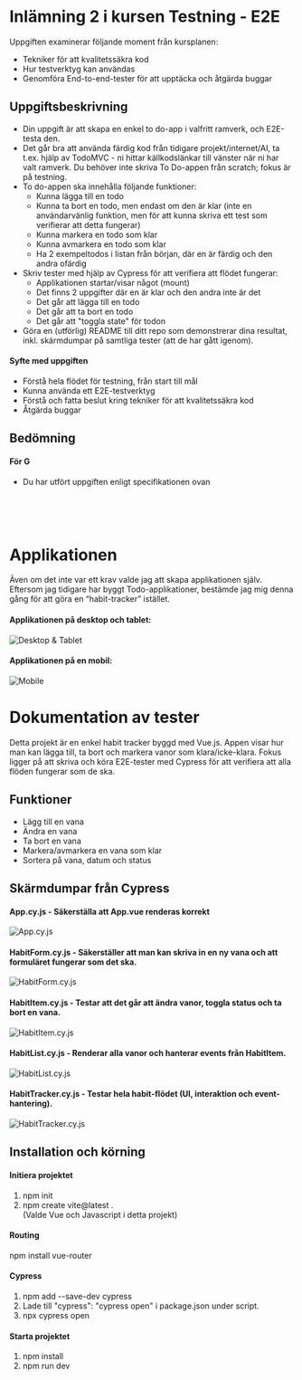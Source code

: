 # Inlämning 2 i kursen Testning - E2E

Uppgiften examinerar följande moment från kursplanen:

* Tekniker för att kvalitetssäkra kod
* Hur testverktyg kan användas
* Genomföra End-to-end-tester för att upptäcka och åtgärda buggar

## Uppgiftsbeskrivning
* Din uppgift är att skapa en enkel to do-app i valfritt ramverk, och E2E-testa den.
* Det går bra att använda färdig kod från tidigare projekt/internet/AI, ta t.ex. hjälp av TodoMVC - ni hittar källkodslänkar till vänster när ni har valt ramverk. Du behöver inte skriva To Do-appen från scratch; fokus är på testning.
* To do-appen ska innehålla följande funktioner:
    * Kunna lägga till en todo
    * Kunna ta bort en todo, men endast om den är klar (inte en användarvänlig funktion, men för att kunna skriva ett test som verifierar att detta fungerar)
    * Kunna markera en todo som klar
    * Kunna avmarkera en todo som klar
    *  Ha 2 exempeltodos i listan från början, där en är färdig och den andra ofärdig
* Skriv tester med hjälp av Cypress för att verifiera att flödet fungerar:
    * Applikationen startar/visar något (mount)
    * Det finns 2 uppgifter där en är klar och den andra inte är det
    * Det går att lägga till en todo
    * Det går att ta bort en todo
    * Det går att "toggla state" för todon
* Göra en (utförlig) README till ditt repo som demonstrerar dina resultat, inkl. skärmdumpar på samtliga tester (att de har gått igenom).

#### Syfte med uppgiften
* Förstå hela flödet för testning, från start till mål
* Kunna använda ett E2E-testverktyg
* Förstå och fatta beslut kring tekniker för att kvalitetssäkra kod
* Åtgärda buggar

## Bedömning
#### För G
* Du har utfört uppgiften enligt specifikationen ovan

<br>
<br>
<br>

# Applikationen 
Även om det inte var ett krav valde jag att skapa applikationen själv. Eftersom jag tidigare har byggt Todo-applikationer, bestämde jag mig denna gång för att göra en “habit-tracker” istället.

#### Applikationen på desktop och tablet:
![Desktop & Tablet](public/Applikationen_desktop_tablet.png)

#### Applikationen på en mobil:
![Mobile](public/Applikationen_mobil.png)

# Dokumentation av tester
Detta projekt är en enkel habit tracker byggd med Vue.js. Appen visar hur man kan lägga till, ta bort och markera vanor som klara/icke-klara. Fokus ligger på att skriva och köra E2E-tester med Cypress för att verifiera att alla flöden fungerar som de ska.

## Funktioner
* Lägg till en vana
* Ändra en vana
* Ta bort en vana 
* Markera/avmarkera en vana som klar
* Sortera på vana, datum och status

## Skärmdumpar från Cypress
#### App.cy.js - Säkerställa att App.vue renderas korrekt
![App.cy.js](public/App.png)

#### HabitForm.cy.js - Säkerställer att man kan skriva in en ny vana och att formuläret fungerar som det ska.
![HabitForm.cy.js](public/HabitForm.png)

#### HabitItem.cy.js - Testar att det går att ändra vanor, toggla status och ta bort en vana.
![HabitItem.cy.js](public/HabitItem.png)

#### HabitList.cy.js - Renderar alla vanor och hanterar events från HabitItem.
![HabitList.cy.js](public/HabitList.png)

#### HabitTracker.cy.js - Testar hela habit-flödet (UI, interaktion och event-hantering).
![HabitTracker.cy.js](public/HabitTracker.png)

## Installation och körning   
#### Initiera projektet
1. npm init
2. npm create vite@latest .  
(Valde Vue och Javascript i detta projekt)

#### Routing
npm install vue-router

#### Cypress
1. npm add --save-dev cypress
2. Lade till "cypress": "cypress open" i package.json under script.
3. npx cypress open

#### Starta projektet
1. npm install
2. npm run dev